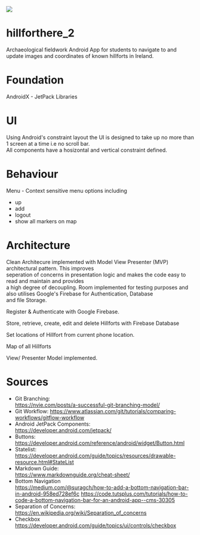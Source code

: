 
<img src="https://res.cloudinary.com/jimtheenchanter/image/upload/v1576664371/HillfortHere/hillforthere2-splash-readme.jpg" />



# hillforthere_2
Archaeological fieldwork Android App for students to navigate to and update images and coordinates of known hillforts in Ireland.

# Foundation
AndroidX - JetPack Libraries


# UI
Using Android's constraint layout the UI is designed to take up no more than 1 screen at a time i.e no scroll bar.  
All components have a hosizontal and vertical constraint defined.

# Behaviour
Menu - Context sensitive menu options including

- up
- add
- logout
- show all markers on map




# Architecture
Clean Architecure implemented with Model View Presenter (MVP) architectural pattern. This improves   
seperation of concerns in presentation logic and makes the code easy to read and maintain and provides   
a high degree of decoupling.
Room implemented for testing purposes and also utilises Google's Firebase for Authentication, Database  
and file Storage.

Register & Authenticate with Google Firebase.

Store, retrieve, create, edit and delete Hillforts with Firebase Database

Set locations of Hillfort from current phone location.

Map of all Hillforts

View/ Presenter Model  implemented.

# Sources
- Git Branching:  
https://nvie.com/posts/a-successful-git-branching-model/
- Git Workflow: 
https://www.atlassian.com/git/tutorials/comparing-workflows/gitflow-workflow
- Android JetPack Components:    
https://developer.android.com/jetpack/
- Buttons:    
https://developer.android.com/reference/android/widget/Button.html
- Statelist:  
https://developer.android.com/guide/topics/resources/drawable-resource.html#StateList
- Markdown Guide:  
https://www.markdownguide.org/cheat-sheet/
- Bottom Navigation  
https://medium.com/@suragch/how-to-add-a-bottom-navigation-bar-in-android-958ed728ef6c
https://code.tutsplus.com/tutorials/how-to-code-a-bottom-navigation-bar-for-an-android-app--cms-30305
- Separation of Concerns:  
https://en.wikipedia.org/wiki/Separation_of_concerns
- Checkbox  
https://developer.android.com/guide/topics/ui/controls/checkbox
